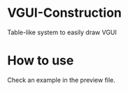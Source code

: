 # VGUI-Construction
Table-like system to easily draw VGUI

# How to use
Check an example in the preview file.
